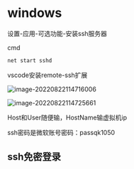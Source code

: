# windows

设置-应用-可选功能-安装ssh服务器

cmd

```sh
net start sshd
```



vscode安装remote-ssh扩展

![image-20220822114716006](C:\Users\wuchu\AppData\Roaming\Typora\typora-user-images\image-20220822114716006.png)

![image-20220822114725661](C:\Users\wuchu\AppData\Roaming\Typora\typora-user-images\image-20220822114725661.png)

Host和User随便输，HostName输虚拟机ip

ssh密码是微软账号密码：passqk1050



## ssh免密登录

